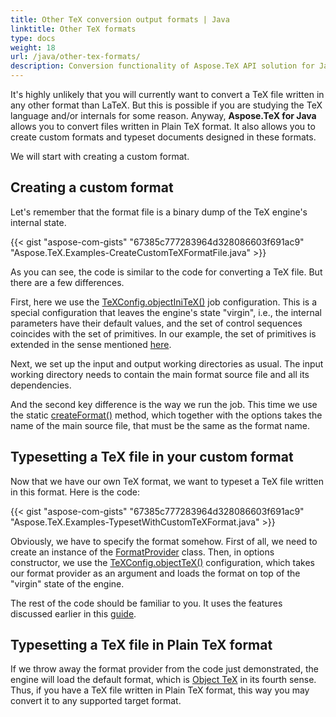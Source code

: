 ```yaml
---
title: Other TeX conversion output formats | Java
linktitle: Other TeX formats
type: docs
weight: 18
url: /java/other-tex-formats/
description: Conversion functionality of Aspose.TeX API solution for Java allows converting LaTeX files as well as your own custom TeX files. Here are some code examples.
---
```


It's highly unlikely that you will currently want to convert a TeX file written in any other format than LaTeX. But this is possible if you are studying the TeX language and/or internals for some reason. Anyway, **Aspose.TeX for Java** allows you to convert files written in Plain TeX format. It also allows you to create custom formats and typeset documents designed in these formats.

We will start with creating a custom format.

## **Creating a custom format**

Let's remember that the format file is a binary dump of the TeX engine's internal state.

{{< gist "aspose-com-gists" "67385c777283964d328086603f691ac9" "Aspose.TeX.Examples-CreateCustomTeXFormatFile.java" >}}

As you can see, the code is similar to the code for converting a TeX file. But there are a few differences.

First, here we use the [TeXConfig.objectIniTeX()](https://reference.aspose.com/tex/java/com.aspose.tex/TeXConfig#objectIniTeX--) job configuration. This is a special configuration that leaves the engine's state "virgin", i.e., the internal parameters have their default values, and the set of control sequences coincides with the set of primitives. In our example, the set of primitives is extended in the sense mentioned [here](/tex/net/aspose-tex-and-object-tex/#object-tex).

Next, we set up the input and output working directories as usual. The input working directory needs to contain the main format source file and all its dependencies.

And the second key difference is the way we run the job. This time we use the static [createFormat()](https://reference.aspose.com/tex/java/com.aspose.tex/TeXJob#createFormat-java.lang.String-com.aspose.tex.TeXOptions-) method, which together with the options takes the name of the main source file, that must be the same as the format name.

## **Typesetting a TeX file in your custom format**

Now that we have our own TeX format, we want to typeset a TeX file written in this format. Here is the code:

{{< gist "aspose-com-gists" "67385c777283964d328086603f691ac9" "Aspose.TeX.Examples-TypesetWithCustomTeXFormat.java" >}}

Obviously, we have to specify the format somehow. First of all, we need to create an instance of the [FormatProvider](https://reference.aspose.com/tex/java/com.aspose.tex/FormatProvider) class. Then, in options constructor, we use the [TeXConfig.objectTeX()](https://reference.aspose.com/tex/java/com.aspose.tex/TeXConfig#objectTeX--) configuration, which takes our format provider as an argument and loads the format on top of the "virgin" state of the engine.

The rest of the code should be familiar to you. It uses the features discussed earlier in this [guide](/tex/java/conversion/).

## **Typesetting a TeX file in Plain TeX format**

If we throw away the format provider from the code just demonstrated, the engine will load the default format, which is [Object TeX](/tex/net/aspose-tex-and-object-tex/) in its fourth sense. Thus, if you have a TeX file written in Plain TeX format, this way you may convert it to any supported target format.